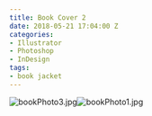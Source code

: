 ```yaml
---
title: Book Cover 2
date: 2018-05-21 17:04:00 Z
categories:
- Illustrator
- Photoshop
- InDesign
tags:
- book jacket
---
```


![bookPhoto3.jpg](/uploads/bookPhoto3.jpg)![bookPhoto1.jpg](/uploads/bookPhoto1.jpg)